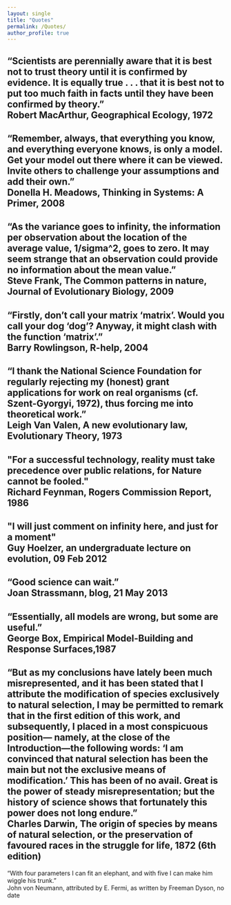 ```yaml
---
layout: single
title: "Quotes"
permalink: /Quotes/
author_profile: true
---
```

“Scientists are perennially aware that it is best not to trust theory until it is confirmed by evidence. It is equally true . . . that it is best not to put too much faith in facts until they have been confirmed by theory.”  
Robert MacArthur, Geographical Ecology, 1972
---
“Remember, always, that everything you know, and everything everyone knows, is only a model. Get your model out there where it can be viewed. Invite others to challenge your assumptions and add their own.”  
Donella H. Meadows, Thinking in Systems: A Primer, 2008
---
“As the variance goes to infinity, the information per observation about the location of the average value, 1/sigma^2, goes to zero.  It may seem strange that an observation could provide no information about the mean value.”  
Steve Frank, The Common patterns in nature, Journal of Evolutionary Biology, 2009
---
“Firstly, don’t call your matrix ‘matrix’. Would you call your dog ‘dog’? Anyway, it might clash with the function ‘matrix’.”  
Barry Rowlingson, R-help, 2004
---
“I thank the National Science Foundation for regularly rejecting my (honest) grant applications for work on real organisms (cf. Szent-Gyorgyi, 1972), thus forcing me into theoretical work.”  
Leigh Van Valen, A new evolutionary law, Evolutionary Theory, 1973
---
"For a successful technology, reality must take precedence over public relations, for Nature cannot be fooled."  
Richard Feynman, Rogers Commission Report, 1986
---
"I will just comment on infinity here, and just for a moment"  
Guy Hoelzer, an undergraduate lecture on evolution, 09 Feb 2012
---
“Good science can wait.”  
Joan Strassmann, blog, 21 May 2013
---
“Essentially, all models are wrong, but some are useful.”  
George Box, Empirical Model-Building and Response Surfaces,1987
---
“But as my conclusions have lately been much misrepresented, and it has been stated that I attribute the modification of species exclusively to natural selection, I may be permitted to remark that in the first edition of this work, and subsequently, I placed in a most conspicuous position— namely, at the close of the Introduction—the following words: ‘I am convinced that natural selection has been the main but not the exclusive means of modification.’ This has been of no avail. Great is the power of steady misrepresentation; but the history of science shows that fortunately this power does not long endure.”  
Charles Darwin, The origin of species by means of natural selection, or the preservation of favoured races in the struggle for life, 1872 (6th edition)
---
“With four parameters I can fit an elephant, and with five I can make him wiggle his trunk.”  
John von Neumann, attributed by E. Fermi, as written by Freeman Dyson, no date